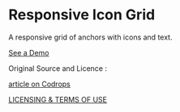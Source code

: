 Responsive Icon Grid
=========
A responsive grid of anchors with icons and text. 

[See a Demo](https://github.com/AbhishekGhosh/ResponsiveIconGrid/edit/master/index.html)

Original Source and Licence :


[article on Codrops](http://tympanus.net/codrops/?p=15657)

[LICENSING & TERMS OF USE](http://tympanus.net/codrops/licensing/)
